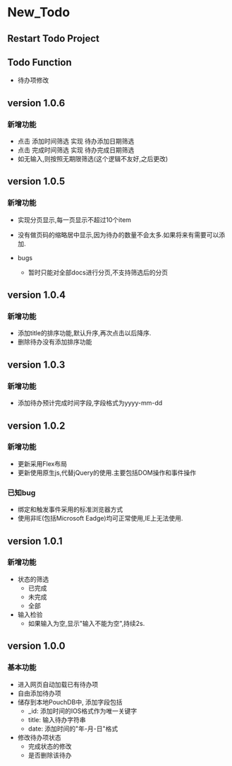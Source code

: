 # New_Todo

##  Restart Todo Project

## Todo Function

- 待办项修改

## version 1.0.6

### 新增功能

- 点击 添加时间筛选 实现 待办添加日期筛选
- 点击 完成时间筛选 实现 待办完成日期筛选
- 如无输入,则按照无期限筛选(这个逻辑不友好,之后更改)

## version 1.0.5

### 新增功能

- 实现分页显示,每一页显示不超过10个item
- 没有做页码的缩略居中显示,因为待办的数量不会太多.如果将来有需要可以添加.

- bugs
  - 暂时只能对全部docs进行分页,不支持筛选后的分页

## version 1.0.4

### 新增功能

- 添加title的排序功能,默认升序,再次点击以后降序.
- 删除待办没有添加排序功能

## version 1.0.3

### 新增功能

- 添加待办预计完成时间字段,字段格式为yyyy-mm-dd

## version 1.0.2

### 新增功能

- 更新采用Flex布局
- 更新使用原生js,代替jQuery的使用.主要包括DOM操作和事件操作

### 已知bug

-  绑定和触发事件采用的标准浏览器方式
-  使用非IE(包括Microsoft Eadge)均可正常使用,IE上无法使用.

## version 1.0.1

### 新增功能

- 状态的筛选
  - 已完成
  - 未完成
  - 全部
- 输入检验
  - 如果输入为空,显示"输入不能为空",持续2s.

## version 1.0.0

### 基本功能

- 进入网页自动加载已有待办项
- 自由添加待办项
- 储存到本地PouchDB中, 添加字段包括
  - _id: 添加时间的IOS格式作为唯一关键字
  - title: 输入待办字符串
  - date: 添加时间的"年-月-日"格式
- 修改待办项状态
  - 完成状态的修改
  - 是否删除该待办

